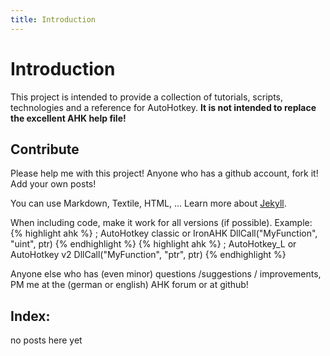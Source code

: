 ```yaml
---
title: Introduction
---
```


# Introduction
This project is intended to provide a collection of tutorials, scripts, technologies and a reference for AutoHotkey.
**It is not intended to replace the excellent AHK help file!**

## Contribute
Please help me with this project! Anyone who has a github account, fork it! Add your own posts!

You can use Markdown, Textile, HTML, ...
Learn more about [Jekyll](https://github.com/mojombo/jekyll#readme).

When including code, make it work for all versions (if possible). Example:
{% highlight ahk %} ; AutoHotkey classic or IronAHK
DllCall("MyFunction", "uint", ptr) {% endhighlight %}
{% highlight ahk %} ; AutoHotkey_L or AutoHotkey v2
DllCall("MyFunction", "ptr", ptr) {% endhighlight %}

Anyone else who has (even minor) questions /suggestions / improvements, PM me at the (german or english) AHK forum or at github!

## Index:
no posts here yet